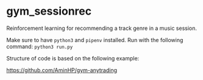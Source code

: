 # gym_sessionrec
Reinforcement learning for recommending a track genre in a music session.

Make sure to have `python3` and `pipenv` installed. Run with the following command:
`python3 run.py`

Structure of code is based on the following example:

https://github.com/AminHP/gym-anytrading
